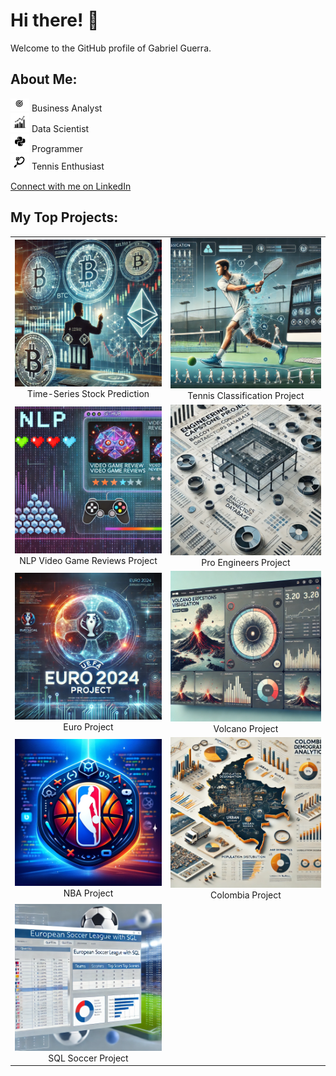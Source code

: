 # Hi there! 👋

Welcome to the GitHub profile of Gabriel Guerra.

## About Me:
<img src="https://github.com/GabrielDarioGuerra/GabrielDarioGuerra/blob/main/business.png" width="30" /> Business Analyst  
<img src="https://github.com/GabrielDarioGuerra/GabrielDarioGuerra/blob/main/data.png" width="30" /> Data Scientist  
<img src="https://github.com/GabrielDarioGuerra/GabrielDarioGuerra/blob/main/python.png" width="30" /> Programmer  
<img src="https://github.com/GabrielDarioGuerra/GabrielDarioGuerra/blob/main/tennis.png" width="30" /> Tennis Enthusiast  

<a href="#" onclick="window.open('https://www.linkedin.com/in/gabrieldarioguerra/', '_blank')">Connect with me on LinkedIn</a>

## My Top Projects:
<table>
  <tr>
    <td align="center">
      <a href="#" onclick="window.open('https://github.com/GabrielDarioGuerra/Time-Series-stock-prediction', '_blank')">
        <img src="https://github.com/GabrielDarioGuerra/GabrielDarioGuerra/blob/main/time_seriers_stock_prediction.webp" width="300" />
      </a>
      <br />
      Time-Series Stock Prediction
    </td>
    <td align="center">
      <a href="#" onclick="window.open('https://github.com/GabrielDarioGuerra/Tennis-Classification', '_blank')">
        <img src="https://github.com/GabrielDarioGuerra/GabrielDarioGuerra/blob/main/tennisshot_classification.webp" width="300" />
      </a>
      <br />
      Tennis Classification Project
    </td>
  </tr>
  <tr>
    <td align="center">
      <a href="#" onclick="window.open('https://github.com/GabrielDarioGuerra/NLP-video-game-review-analysis', '_blank')">
        <img src="https://github.com/GabrielDarioGuerra/GabrielDarioGuerra/blob/main/videogames.webp" width="300" />
      </a>
      <br />
      NLP Video Game Reviews Project
    </td>
    <td align="center">
      <a href="#" onclick="window.open('https://github.com/GabrielDarioGuerra/Data-Science-Portfolio/tree/master/Data%20Engineering', '_blank')">
        <img src="https://github.com/GabrielDarioGuerra/GabrielDarioGuerra/blob/main/proengineers.webp" width="300" />
      </a>
      <br />
      Pro Engineers Project
    </td>
  </tr>
  <tr>
    <td align="center">
      <a href="#" onclick="window.open('https://github.com/GabrielDarioGuerra/Data-Science-Portfolio/tree/master/Euro%20Soccer', '_blank')">
        <img src="https://github.com/GabrielDarioGuerra/GabrielDarioGuerra/blob/main/euro.webp" width="300" />
      </a>
      <br />
      Euro Project
    </td>
    <td align="center">
      <a href="#" onclick="window.open('https://github.com/GabrielDarioGuerra/Data-Science-Portfolio/tree/master/Volcanoes%20Streamlit', '_blank')">
        <img src="https://github.com/GabrielDarioGuerra/GabrielDarioGuerra/blob/main/volcano.webp" width="300" />
      </a>
      <br />
      Volcano Project
    </td>
  </tr>
  <tr>
    <td align="center">
      <a href="#" onclick="window.open('https://github.com/GabrielDarioGuerra/Data-Science-Portfolio/tree/master/NBA%20Interactive%20Map', '_blank')">
        <img src="https://github.com/GabrielDarioGuerra/GabrielDarioGuerra/blob/main/NBA%20icon.webp" width="300" />
      </a>
      <br />
      NBA Project
    </td>
    <td align="center">
      <a href="#" onclick="window.open('https://github.com/GabrielDarioGuerra/Data-Science-Portfolio/tree/master/Colombia%20Data%20Analytics', '_blank')">
        <img src="https://github.com/GabrielDarioGuerra/GabrielDarioGuerra/blob/main/colombia.webp" width="300" />
      </a>
      <br />
      Colombia Project
    </td>
  </tr>
  <tr>
    <td align="center">
      <a href="#" onclick="window.open('https://github.com/GabrielDarioGuerra/Data-Science-Portfolio/tree/master/SQL%20European%20Soccer%20League', '_blank')">
        <img src="https://github.com/GabrielDarioGuerra/GabrielDarioGuerra/blob/main/sqlfootball.webp" width="300" />
      </a>
      <br />
      SQL Soccer Project
    </td>
  </tr>
</table>
